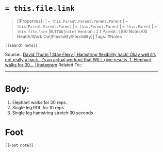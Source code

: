 # `= this.file.link`
>[!Properties]- | `= this.Parent.Parent.Parent.Parent` |  `= this.Parent.Parent.Parent` | `= this.Parent.Parent` | `= this.Parent` | `= this.file.link` |`BUTTON[note]` 
>Version:: 2.1
>Parent:: [[00 Notes/05 Health/Work Out/Flexibility/Flexibility]]
>Tags: #Notes
```meta-bind-embed
[[Search note]]
```
Source:: [David Thurin | Stay Flexy | Hamstring flexibility hack! Okay well it’s not really a hack, it’s an actual workout that WILL give results. 1. Elephant walks for 30... | Instagram](https://www.instagram.com/reel/DA1On4MSUP5/?utm_source=ig_web_copy_link&igsh=MzRlODBiNWFlZA==)
Related To::
***
# Body:
1. Elephant walks for 30 reps.  
2. Single leg RDL for 10 reps.  
3. Single leg hamstring stretch 30 seconds








# Foot
```meta-bind-embed
[[Foot note]]
``` 